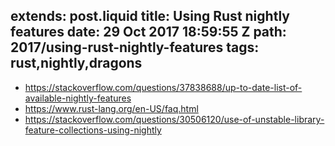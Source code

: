 extends: post.liquid
title: Using Rust nightly features
date: 29 Oct 2017 18:59:55 Z
path: 2017/using-rust-nightly-features
tags: rust,nightly,dragons
---
- https://stackoverflow.com/questions/37838688/up-to-date-list-of-available-nightly-features
- https://www.rust-lang.org/en-US/faq.html
- https://stackoverflow.com/questions/30506120/use-of-unstable-library-feature-collections-using-nightly